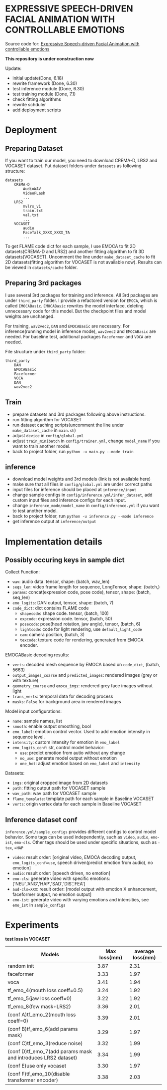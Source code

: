 # EXPRESSIVE SPEECH-DRIVEN FACIAL ANIMATION WITH CONTROLLABLE EMOTIONS

Source code for: [Expressive Speech-driven Facial Animation with controllable emotions](https://arxiv.org/abs/2301.02008)

**This repository is under construction now**

Update:

- initial update(Done, 6.18)
- rewrite framework (Done, 6.30)
- test inference module (Done, 6.30)
- test training module (Done, 7.1)
- check fitting algorithms
- rewrite schduler
- add deployment scripts

# Deployment

## Preparing Dataset

If you want to train our model, you need to download CREMA-D, LRS2 and VOCASET dataset. Put dataset folders under `datasets` as following structure:

```
datasets
    CREMA-D
        AudioWAV
        VideoFLash
        ...
    LRS2
        mvlrs_v1
        train.txt
        val.txt
        ...
    VOCASET
        audio
        FaceTalk_XXXX_XXXX_TA
        ...
```

To get FLAME code dict for each sample, I use EMOCA to fit 2D datasets(CREMA-D and LRS2) and another fitting algorithm to fit 3D datasets(VOCASET). Uncomment the line under `make_dataset_cache` to fit 2D datasets(fitting algorithm for VOCASET is not available now). Results can be viewed in `datasets/cache` folder.

## Preparing 3rd packages

I use several 3rd packages for training and inference. All 3rd packages are under `third_party` folder. I provide a refactored version for `EMOCA`, which is called `EMOCABasic`. `EMOCABasic` rewrites the model interface, deleting unnecessary code for this model. But the checkpoint files and model weights are unchanged.

For training, `wav2vec2`, `DAN` and `EMOCABasic` are necessary. For inference(running model in inference mode), `wav2vec2` and `EMOCABasic` are needed. For baseline test, additional packages `Faceformer` and `VOCA` are needed.

File structure under `third_party` folder:

```
third_party
    DAN
    EMOCABasic
    Faceformer
    VOCA
    DAN
    wav2vec2
```

## Train

- prepare datasets and 3rd packages following above instructions.
- run fitting algorithm for VOCASET
- run dataset caching scripts(uncomment the line under `make_dataset_cache` in `main.sh`)
- adjust `device` in `config/global.yml`
- adjust `train_minibatch` in `config/trainer.yml`, change `model_name` if you want to train another model.
- back to project folder, run `python -u main.py --mode train`



## inference

- download model weights and 3rd models (link is not available here)
- make sure that all files in `config/global.yml` are under correct paths
- input files for inference should be placed at `inference/input`
- change sample configs in `config/inference.yml/infer_dataset`, add custom input files and inference configs for each input.
- change `inference_mode/model_name` in `config/inference.yml` if you want to test another model.
- back to project folder, run `python -u inference.py --mode inference`
- get inference output at `inference/output`

# Implementation details

## Possibly occuring keys in sample dict

Collect Function:
- `wav`: audio data. tensor, shape: (batch, wav_len)
- `seqs_len`: video frame length for sequence, LongTensor, shape: (batch,)
- `params`: concat(expression code, pose code), tensor, shape: (batch, seq_len)
- `emo_logits`: DAN output, tensor, shape: (batch, 7)
- `code_dict`: dict contains FLAME code
    + `shapecode`: shape code. tensor, (batch, 100)
    + `expcode`: expression code. tensor, (batch, 50)
    + `posecode`: pose(head rotation, jaw angle), tensor, (batch, 6)
    + `lightcode`: code for light rendering, use `default_light_code`
    + `cam`: camera position, (batch, 3)
    + `texcode`: texture code for rendering, generated from EMOCA encoder.

EMOCABasic decoding results:
- `verts`: decoded mesh sequence by EMOCA based on `code_dict`, (batch, 5663)
- `output_images_coarse` and `predicted_images`: rendered images (grey or with texture)
- `geometry_coarse` and `emoca_imgs`: rendered grey face images without light
- `trans_verts`: temporal data for decoding process
- `masks`: `False` for background area in rendered images

Model input configurations:
- `name`: sample names, list
- `smooth`: enable output smoothing, bool
- `emo_label`: emotion control vector. Used to add emotion intensity in sequence level.
- `intensity`: custom intensity for emotion in `emo_label`
- `emo_logits_conf`: str, control model behavior:
    + `use`: predict emotion from autio without any change
    + `no_use`: generate model output without emotion
    + `one_hot`: adjust emotion based on `emo_label` and `intensity`

Datasets:
- `imgs`: original cropped image from 2D datasets
- `path`: fitting output path for VOCASET sample
- `wav_path`: wav path for VOCASET sample
- `flame_template`: template path for each sample in Baseline VOCASET
- `verts`: origin vertex data for each sample in Baseline VOCASET

## Inference dataset conf

`inference.yml/sample_configs` provides different configs to control model behavior. Some tags can be used independently, such as `video`, `audio`, `emo-ist`, `emo-cls`. Other tags should be used under specific situations, such as `-tex`, `=HAP`
- `video`: result order: [original video, EMOCA decoding output, `emo_logits_conf=use`, speech driven(predict emotion from audio), no emotion]
- `audio`: result order: [speech driven, no emotion]
- `emo-cls`: generate video with specific emotions: ['NEU','ANG','HAP','SAD','DIS','FEA']
- `aud-cls=XXX`: result order: [model output with emotion X enhancement, faceformer output, no emotion output]
- `emo-ist`: generate video with varying emotions and intensities, see `emo_ist` in `sample_configs`

# Experiments

**test loss in VOCASET**

Models  | Max loss(mm)| average loss(mm) |
--------- | --------| --------|
random init  | 3.87 | 2.31 |
faceformer | 3.33 | 1.97 |
voca | 3.41 | 1.94 |
tf_emo_4(mouth loss coeff=0.5) | 3.24 | 1.92 |
tf_emo_5(jaw loss coeff=0) | 3.22 | 1.92 |
tf_emo_8(few mask+LRS2) | 3.36 | 2.01
(conf A)tf_emo_2(mouth loss coeff=0) | 3.39 | 2.01 |
(conf B)tf_emo_6(add params mask) | 3.29 | 1.97 |
(conf C)tf_emo_3(reduce noise) | 3.32 | 1.99 |
(conf D)tf_emo_7(add params mask and introduces LRS2 dataset) | 3.34 | 1.99 |
(conf E)use only vocaset | 3.30 | 1.97 |
(conf F)tf_emo_10(disable transformer encoder) | 3.38 | 2.03 |